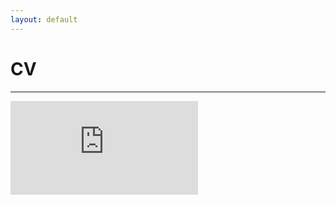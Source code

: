 ```yaml
---
layout: default
---
```

# CV
---

<div class="iframe-container">
  <iframe src="https://docs.google.com/viewer?srcid=1jwOZwp416fbD2iPgwD4ufFyyjjgGmNsH&pid=explorer&efh=false&a=v&chrome=false&embedded=true" frameborder="0" allow="accelerometer; autoplay; encrypted-media; gyroscope; picture-in-picture" loading = "lazy" allowfullscreen</iframe>
</div>
